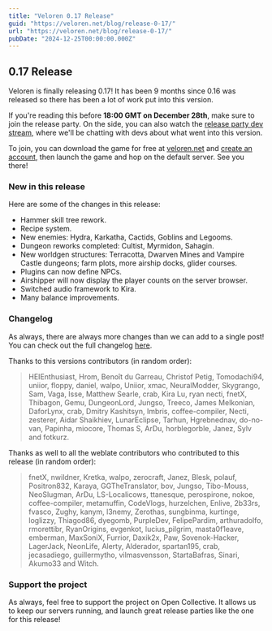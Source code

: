 ```yaml
---
title: "Veloren 0.17 Release"
guid: "https://veloren.net/blog/release-0-17/"
url: "https://veloren.net/blog/release-0-17/"
pubDate: "2024-12-25T00:00:00.000Z"
---
```


## 0.17 Release

Veloren is finally releasing 0.17! It has been 9 months since 0.16 was released so there has been a lot of work put into this version.

If you're reading this before **18:00 GMT on December 28th**, make sure to join the release party. On the side, you can also watch the [release party dev stream](https://www.youtube.com/watch?v=kgK58NuBrXc), where we'll be chatting with devs about what went into this version.

To join, you can download the game for free at [veloren.net](https://veloren.net/download) and [create an account](https://veloren.net/account), then launch the game and hop on the default server. See you there!

### New in this release

Here are some of the changes in this release:

- Hammer skill tree rework.
- Recipe system.
- New enemies: Hydra, Karkatha, Cactids, Goblins and Legooms.
- Dungeon reworks completed: Cultist, Myrmidon, Sahagin.
- New worldgen structures: Terracotta, Dwarven Mines and Vampire Castle dungeons; farm plots, more airship docks, glider courses.
- Plugins can now define NPCs.
- Airshipper will now display the player counts on the server browser.
- Switched audio framework to Kira.
- Many balance improvements.

### Changelog

As always, there are always more changes than we can add to a single post! You can check out the full changelog [here](https://gitlab.com/veloren/veloren/-/blob/master/CHANGELOG.md#0170-2024-12-28).

Thanks to this versions contributors (in random order):

> HEIEnthusiast, Hrom, Benoît du Garreau, Christof Petig, Tomodachi94, uniior, floppy, daniel, walpo, Uniior, xmac, NeuralModder, Skygrango, Sam, Vaga, Isse, Matthew Searle, crab, Kira Lu, ryan necti, fnetX, Thibagon, Gemu, DungeonLord, Jungso, Treeco, James Melkonian, DaforLynx, crab, Dmitry Kashitsyn, Imbris, coffee-compiler, Necti, zesterer, Aidar Shaikhiev, LunarEclipse, Tarhun, Hgrebnednav, do-no-van, Papinha, miocore, Thomas S, ArDu, horblegorble, Janez, Sylv and fotkurz.

Thanks as well to all the weblate contributors who contributed to this release (in random order):

> fnetX, nwildner, Kretka, walpo, zerocraft, Janez, Blesk, polauf, Positron832, Karaya, GGTheTranslator, bov, Jungso, Tibo-Mouss, NeoSlugman, ArDu, LS-Localicows, ttanesque, perospirone, nokoe, coffee-compiler, metamuffin, CodeVlogs, hurzelchen, Enlive, 2b33rs, fvasco, Zughy, kanym, l3nemy, Zerothas, sungbinma, kurtinge, loglizzy, Thiagod86, dyegomb, PurpleDev, FelipePardim, arthuradolfo, rmorettibr, RyanOrigins, evgenkot, lucius_pilgrim, masta0f1eave, emberman, MaxSoniX, Furrior, Daxik2x, Paw, Sovenok-Hacker, LagerJack, NeonLife, Alerty, Alderador, spartan195, crab, jecasadiego, guillermytho, vilmasvensson, StartaBafras, Sinari, Akumo33 and Witch.

### Support the project

As always, feel free to support the project on Open Collective. It allows us to keep our servers running, and launch great release parties like the one for this release!
